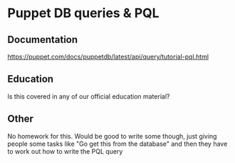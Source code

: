 # Puppet DB queries & PQL

## Documentation

<https://puppet.com/docs/puppetdb/latest/api/query/tutorial-pql.html>

## Education

Is this covered in any of our official education material?

## Other

No homework for this. Would be good to write some though, just giving people some tasks like "Go get this from the database" and then they have to work out how to write the PQL query
